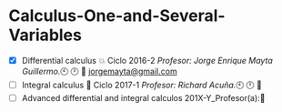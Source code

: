 # Calculus-One-and-Several-Variables
- [x] Differential calculus :boom: Ciclo 2016-2 _Profesor: Jorge Enrique Mayta Guillermo._:clock10: :clock12: :e-mail: jorgemayta@gmail.com<br /> 
- [ ] Integral calculus :blue_book: Ciclo 2017-1 _Profesor: Richard Acuña._:clock10: :clock12: :e-mail:
- [ ] Advanced differential and integral calculos 201X-Y_Profesor(a)::e-mail:
